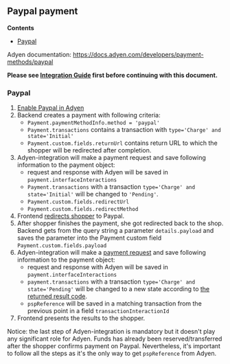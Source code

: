 ## Paypal payment

<!-- START doctoc generated TOC please keep comment here to allow auto update -->
<!-- DON'T EDIT THIS SECTION, INSTEAD RE-RUN doctoc TO UPDATE -->
**Contents**

- [Paypal](#paypal)

<!-- END doctoc generated TOC please keep comment here to allow auto update -->

Adyen documentation: https://docs.adyen.com/developers/payment-methods/paypal

**Please see [Integration Guide](IntegrationGuide.md) first before continuing with this document.**

### Paypal

1. [Enable Paypal in Adyen](https://docs.adyen.com/developers/payment-methods/paypal#prerequisites)
1. Backend creates a payment with following criteria:
    * `Payment.paymentMethodInfo.method = 'paypal'`
    * `Payment.transactions` contains a transaction with `type='Charge' and state='Initial'`
    * `Payment.custom.fields.returnUrl` contains return URL to which the shopper will be redirected after completion.
1. Adyen-integration will make a payment request and save following information to the payment object:
    * request and response with Adyen will be saved in `payment.interfaceInteractions`
    * `Payment.transactions` with a transaction `type='Charge' and state='Initial'` will be changed to `'Pending'`.
    * `Payment.custom.fields.redirectUrl`  
    * `Payment.custom.fields.redirectMethod`
1. Frontend [redirects shopper](https://docs.adyen.com/developers/payment-methods/paypal#step2redirectshopper) to Paypal.
1. After shopper finishes the payment, she got redirected back to the shop. Backend gets from the query string a parameter `details.payload` and saves the parameter into the Payment custom field `Payment.custom.fields.payload`
1. Adyen-integration will make a [payment request](https://docs.adyen.com/developers/payment-methods/paypal#step4presentpaymentresult) and save following information to the payment object:
    * request and response with Adyen will be saved in `payment.interfaceInteractions`
    * `payment.transactions` with a transaction `type='Charge' and state='Pending'` will be changed to a new state according to [the returned result code](IntegrationGuide.md#mapping-from-adyen-result-codes-to-ctp-transaction-state).
    * `pspReference` will be saved in a matching transaction from the previous point in a field `transactionInteractionId`
1. Frontend presents the results to the shopper.
     
Notice: the last step of Adyen-integration is mandatory but it doesn't play any significant role for Adyen.
Funds has already been reserved/transferred after the shopper confirms payment on Paypal. Nevertheless, it's important
to follow all the steps as it's the only way to get `pspReference` from Adyen.  

